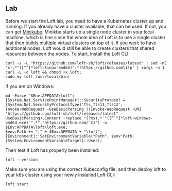 ## Lab

Before we start the Loft lab, you need to have a Kubernetes cluster up and running. If you already have a cluster available, that can be used. If not, you can get [Minikube](https://minikube.sigs.k8s.io/docs/start/). Minikbe starts up a single node cluster in your local machine, which is fine since the whole idea of Loft is to use a single cluster that then builds multiple virtual clusters on top of it. If you were to have additional nodes, Loft would still be able to create clusters that shared resources between the nodes. To start, install the Loft CLI:

```
curl -s -L "https://github.com/loft-sh/loft/releases/latest" | sed -nE 's!.*"([^"]*loft-linux-amd64)".*!https://github.com\1!p' | xargs -n 1 curl -L -o loft && chmod +x loft;
sudo mv loft /usr/local/bin;
```

If you are on Windows:

```
md -Force "$Env:APPDATA\loft"; [System.Net.ServicePointManager]::SecurityProtocol = [System.Net.SecurityProtocolType]'Tls,Tls11,Tls12';
Invoke-WebRequest -UseBasicParsing ((Invoke-WebRequest -URI "https://github.com/loft-sh/loft/releases/latest" -UseBasicParsing).Content -replace "(?ms).*`"([^`"]*loft-windows-amd64.exe)`".*","https://github.com/`$1") -o $Env:APPDATA\loft\loft.exe;
$env:Path += ";" + $Env:APPDATA + "\loft";
[Environment]::SetEnvironmentVariable("Path", $env:Path, [System.EnvironmentVariableTarget]::User);
```

Then test if Loft has properly been installed:

```
loft --version
```

Make sure you are using the correct Kubeconfig file, and then deploy loft to your k8s cluster using your newly installed Loft CLI:

```
loft start
```